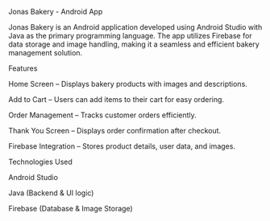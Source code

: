Jonas Bakery - Android App

Jonas Bakery is an Android application developed using Android Studio with Java as the primary programming language. The app utilizes Firebase for data storage and image handling, making it a seamless and efficient bakery management solution.

Features

Home Screen – Displays bakery products with images and descriptions.

Add to Cart – Users can add items to their cart for easy ordering.

Order Management – Tracks customer orders efficiently.

Thank You Screen – Displays order confirmation after checkout.

Firebase Integration – Stores product details, user data, and images.

Technologies Used

Android Studio

Java (Backend & UI logic)

Firebase (Database & Image Storage)

